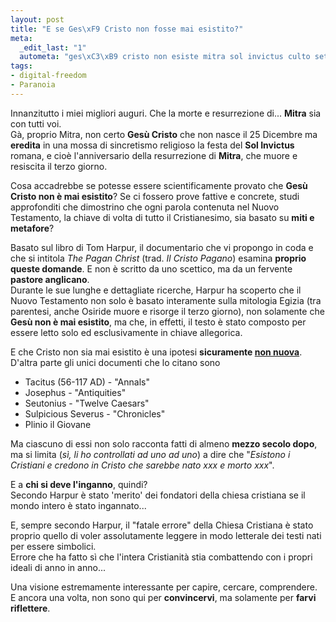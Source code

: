 ```yaml
--- 
layout: post
title: "E se Ges\xF9 Cristo non fosse mai esistito?"
meta: 
  _edit_last: "1"
  autometa: "ges\xC3\xB9 cristo non esiste mitra sol invictus culto setta anticristianesimo natale"
tags: 
- digital-freedom
- Paranoia
---
```

Innanzitutto i miei migliori auguri. Che la morte e resurrezione di... **Mitra** sia con tutti voi.  
Gà, proprio Mitra, non certo **Gesù Cristo** che non nasce il 25 Dicembre ma **eredita** in una mossa di sincretismo religioso la festa del **Sol Invictus** romana, e cioè l'anniversario della resurrezione di **Mitra**, che muore e resiscita il terzo giorno.  
  
Cosa accadrebbe se potesse essere scientificamente provato che **Gesù Cristo non è mai esistito**? Se ci fossero prove fattive e concrete, studi approfonditi che dimostrino che ogni parola contenuta nel Nuovo Testamento, la chiave di volta di tutto il Cristianesimo, sia basato su **miti e metafore**?  
  
Basato sul libro di Tom Harpur, il documentario che vi propongo in coda e che si intitola *The Pagan Christ* (trad. *Il Cristo Pagano*) esamina **proprio queste domande**. E non è scritto da uno scettico, ma da un fervente **pastore anglicano**.  
Durante le sue lunghe e dettagliate ricerche, Harpur ha scoperto che il Nuovo Testamento non solo è basato interamente sulla mitologia Egizia (tra parentesi, anche Osiride muore e risorge il terzo giorno), non solamente che **Gesù non è mai esistito**, ma che, in effetti, il testo è stato composto per essere letto solo ed esclusivamente in chiave allegorica.  
  
E che Cristo non sia mai esistito è una ipotesi **sicuramente [non nuova](http://www.nobeliefs.com/exist.htm)**. D'altra parte gli unici documenti che lo citano sono

* Tacitus (56-117 AD) - "Annals"
* Josephus - "Antiquities"
* Seutonius - "Twelve Caesars"
* Sulpicious Severus - "Chronicles"
* Plinio il Giovane
  
Ma ciascuno di essi non solo racconta fatti di almeno **mezzo secolo dopo**, ma si limita (*sì, li ho controllati ad uno ad uno*) a dire che "*Esistono i Cristiani e credono in Cristo che sarebbe nato xxx e morto xxx*".  
  
E a **chi si deve l'inganno**, quindi?    
Secondo Harpur è stato 'merito' dei fondatori della chiesa cristiana se il mondo intero è stato ingannato...  
  
E, sempre secondo Harpur, il "fatale errore" della Chiesa Cristiana è stato proprio quello di voler assolutamente leggere in modo letterale dei testi nati per essere simbolici.  
Errore che ha fatto sì che l'intera Cristianità stia combattendo con i propri ideali di anno in anno...  
  
Una visione estremamente interessante per capire, cercare, comprendere.  
E ancora una volta, non sono qui per **convincervi**, ma solamente per **farvi riflettere**.  
  
<object width="535" height="400"><param name="movie" value="http://www.youtube.com/v/58JyacWEFbE&rel=1"></param><param name="wmode" value="transparent"></param><embed src="http://www.youtube.com/v/58JyacWEFbE&rel=1" type="application/x-shockwave-flash" wmode="transparent" width="535" height="400"></embed></object> 
